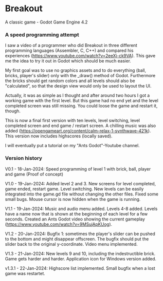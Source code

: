 # Breakout
 A classic game - Godot Game Engine 4.2

### A speed programming attempt
I saw a video of a programmer who did Breakout in three different programming languages (Assembler, C, C++) and compared his experiences (https://www.youtube.com/watch?v=2eeXj-ck9VA).
This gave me the idea to try it out in Godot which should be much easier. 

My first goal was to use no graphics assets and to do everything (ball, bricks, player's slider) only with the _draw() method of Godot. Furthermore the bricks should get random colors and all levels should also be "calculated", so that the design view would only be used to layout the UI.

Actually, it was as simple as I thought and after around two hours I got a working game with the first level. But this game had no end yet and the level completed screen was still missing. You could loose the game and restart it, though.

This is now a final first version with ten levels, level switching, level completed screen and end game / restart screen. A chilling music was also added (https://opengameart.org/content/calm-relax-1-synthwave-421k). This version now includes highscores (locally saved).

I will eventually put a tutorial on my "Ants Godot"-Youtube channel.

### Version history
V0.1 - 18-Jan-2024: Speed programming of level 1 with brick, ball, player and game (Proof of concept)

V1.0 - 19-Jan-2024: Added level 2 and 3. New screens for level completed, game ended, restart game. Level switching. New levels can be easily integrated into the game.gd file without changing the other files. Fixed some small bugs. Mouse cursor is now hidden when the game is running.

V1.1 - 19-Jan-2024: Music and audio menu added. Levels 4-8 added. Levels have a name now that is shown at the beginning of each level for a few seconds. Created an Ants Godot video showing the current gameplay (https://www.youtube.com/watch?v=9MSujApKUog).

V1.2 - 20-Jan-2024: Bugfix 1: sometimes the player's slider can be pushed to the bottom and might disappear offscreen. The bugfix should put the slider back to the original y-coordinate. Video menu implemented.

V1.3 - 21-Jan-2024: New levels 9 and 10, including the indestructible brick. Game gets harder and harder. Application icon for Windows version added.

v1.3.1 - 22-Jan-2024: Highscore list implemented. Small bugfix when a lost game was restartet.

